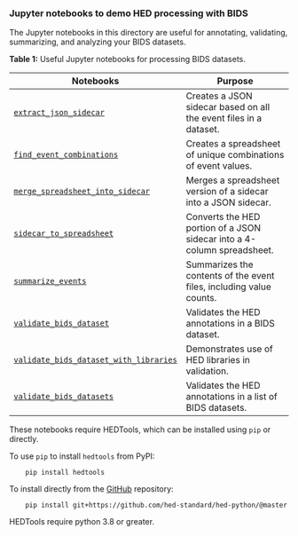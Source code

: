 ### Jupyter notebooks to demo HED processing with BIDS

The Jupyter notebooks in this directory are useful for annotating,
validating, summarizing, and analyzing your BIDS datasets.

**Table 1:** Useful Jupyter notebooks for processing BIDS datasets.

| Notebooks                                                                                                                                                                   | Purpose                                                                 | 
|-----------------------------------------------------------------------------------------------------------------------------------------------------------------------------|-------------------------------------------------------------------------| 
| [`extract_json_sidecar`](https://github.com/hed-standard/hed-examples/blob/main/src/jupyter_notebooks/bids/extract_json_sidecar.ipynb)                                       | Creates a JSON sidecar based on all the event files in a dataset.       |
| [`find_event_combinations`](https://github.com/hed-standard/hed-examples/blob/main/src/jupyter_notebooks/bids/find_event_combinations.ipynb)                                 | Creates a spreadsheet of unique combinations of event values.           |
| [`merge_spreadsheet_into_sidecar`](https://github.com/hed-standard/hed-examples/blob/main/src/jupyter_notebooks/bids/bids_merge_sidecarmerge_spreadsheet_into_sidecar.ipynb) | Merges a spreadsheet version of a sidecar into a JSON sidecar.          |
| [`sidecar_to_spreadsheet`](https://github.com/hed-standard/hed-examples/blob/main/src/jupyter_notebooks/bids/sidecar_to_spreadsheet.ipynb)                                   | Converts the HED portion of a JSON sidecar into a 4-column spreadsheet. |
| [`summarize_events`](https://github.com/hed-standard/hed-examples/blob/main/src/jupyter_notebooks/bids/summarize_events.ipynb)                                               | Summarizes the contents of the event files, including value counts.     |  
| [`validate_bids_dataset`](https://github.com/hed-standard/hed-examples/blob/main/src/jupyter_notebooks/bids/validate_bids_dataset.ipynb)                                     | Validates the HED annotations in a BIDS dataset.                        |
| [`validate_bids_dataset_with_libraries`](https://github.com/hed-standard/hed-examples/blob/main/src/jupyter_notebooks/bids/validate_bids_dataset_with_libraries.ipynb)       | Demonstrates use of HED libraries in validation.                        |  
| [`validate_bids_datasets`](https://github.com/hed-standard/hed-examples/blob/main/src/jupyter_notebooks/bids/validate_bids_datasets.ipynb)                                   | Validates the HED annotations in a list of BIDS datasets.               |  

These notebooks require HEDTools, which can be installed using `pip` or directly.

To use `pip` to install `hedtools` from PyPI:

   ```
       pip install hedtools
   ```

To install directly from the 
[GitHub](https://github.com/hed-standard/hed-python) repository:

   ```
       pip install git+https://github.com/hed-standard/hed-python/@master
   ```

HEDTools require python 3.8 or greater.

